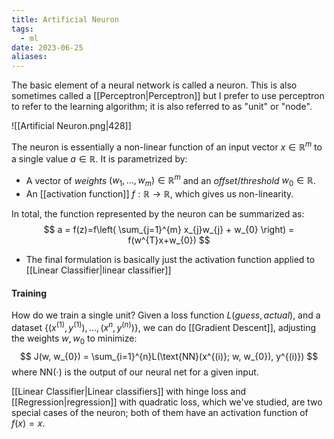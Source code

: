 ```yaml
---
title: Artificial Neuron
tags:
  - ml
date: 2023-06-25
aliases:
---
```

The basic element of a neural network is called a neuron. This is also sometimes called a [[Perceptron|Perceptron]] but I prefer to use perceptron to refer to the learning algorithm; it is also referred to as "unit" or "node".

![[Artificial Neuron.png|428]]

The neuron is essentially a non-linear function of an input vector $x \in \mathbb{R}^{m}$ to a single value $a \in \mathbb{R}$.  It is parametrized by:
- A vector of *weights* $(w_{1}, \dots, w_{m}) \in \mathbb{R}^{m}$ and an *offset*/*threshold* $w_{0} \in \mathbb{R}$.
- An [[activation function]] $f: \mathbb{R} \to \mathbb{R}$, which gives us non-linearity.

In total, the function represented by the neuron can be summarized as:
$$
a = f(z)=f\left( \sum_{j=1}^{m} x_{j}w_{j} + w_{0} \right) = f(w^{T}x+w_{0})
$$
- The final formulation is basically just the activation function applied to [[Linear Classifier|linear classifier]]

#### Training
How do we train a single unit? Given a loss function $L(guess, actual)$, and a dataset $\{ (x^{(1)}, y^{(1)}), \dots, (x^{n}, y^{(n)}) \}$, we can do [[Gradient Descent]], adjusting the weights $w, w_{0}$ to minimize:
$$
J(w, w_{0}) = \sum_{i=1}^{n}L(\text{NN}(x^{(i)}; w, w_{0}), y^{(i)})
$$
where $\text{NN}(\cdot)$ is the output of our neural net for a given input.

[[Linear Classifier|Linear classifiers]] with hinge loss and [[Regression|regression]] with quadratic loss, which we've studied, are two special cases of the neuron; both of them have an activation function of $f(x)=x$.